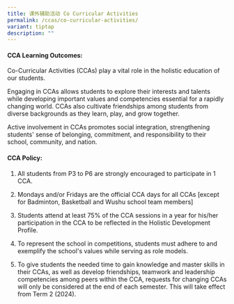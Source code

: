 ```yaml
---
title: 课外辅助活动 Co Curricular Activities
permalink: /ccas/co-curricular-activities/
variant: tiptap
description: ""
---
```

<h4>CCA Learning Outcomes:</h4><p>Co-Curricular Activities (CCAs) play a vital role in the holistic education of our students.</p><p>Engaging in CCAs allows students to explore their interests and talents while developing important values and competencies essential for a rapidly changing world. CCAs also cultivate friendships among students from diverse backgrounds as they learn, play, and grow together.</p><p>Active involvement in CCAs promotes social integration, strengthening students' sense of belonging, commitment, and responsibility to their school, community, and nation.</p><h4>CCA Policy:</h4><ol data-tight="true" class="tight"><li><p>All students from P3 to P6 are strongly encouraged to participate in 1 CCA.</p></li><li><p>Mondays and/or Fridays are the official CCA days for all CCAs [except for Badminton, Basketball and Wushu school team members]</p></li><li><p>Students attend at least 75% of the CCA sessions in a year for his/her participation in the CCA to be reflected in the Holistic Development Profile.</p></li><li><p>To represent the school in competitions, students must adhere to and exemplify the school's values while serving as role models.</p></li><li><p>To give students the needed time to gain knowledge and master skills in their CCAs, as well as develop friendships, teamwork and leadership competencies among peers within the CCA, requests for changing CCAs will only be considered at the end of each semester. This will take effect from Term 2 (2024). </p></li></ol><p></p>
